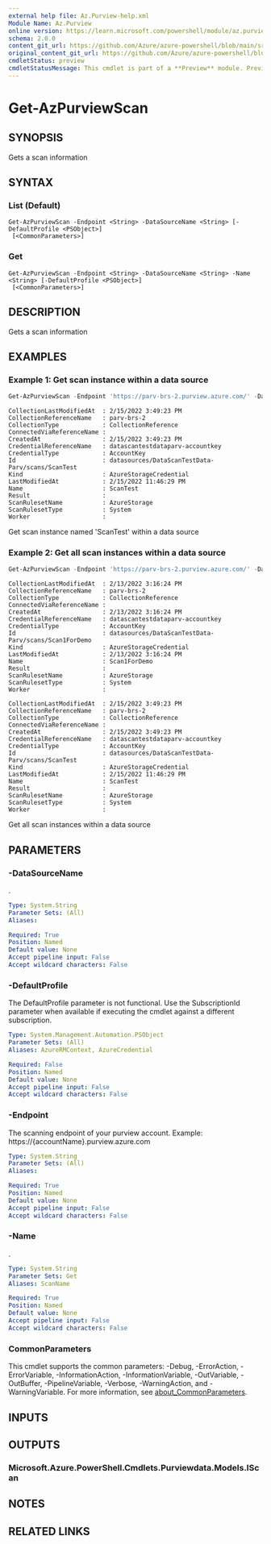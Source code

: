 ```yaml
---
external help file: Az.Purview-help.xml
Module Name: Az.Purview
online version: https://learn.microsoft.com/powershell/module/az.purview/get-azpurviewscan
schema: 2.0.0
content_git_url: https://github.com/Azure/azure-powershell/blob/main/src/Purview/Purview/help/Get-AzPurviewScan.md
original_content_git_url: https://github.com/Azure/azure-powershell/blob/main/src/Purview/Purview/help/Get-AzPurviewScan.md
cmdletStatus: preview
cmdletStatusMessage: This cmdlet is part of a **Preview** module. Preview versions aren't recommended for use in production environments. For more information, see https://aka.ms/azps-refstatus.
---
```


# Get-AzPurviewScan

## SYNOPSIS
Gets a scan information

## SYNTAX

### List (Default)
```
Get-AzPurviewScan -Endpoint <String> -DataSourceName <String> [-DefaultProfile <PSObject>]
 [<CommonParameters>]
```

### Get
```
Get-AzPurviewScan -Endpoint <String> -DataSourceName <String> -Name <String> [-DefaultProfile <PSObject>]
 [<CommonParameters>]
```

## DESCRIPTION
Gets a scan information

## EXAMPLES

### Example 1: Get scan instance within a data source
```powershell
Get-AzPurviewScan -Endpoint 'https://parv-brs-2.purview.azure.com/' -DataSourceName 'DataScanTestData-Parv' -Name 'ScanTest'
```

```output
CollectionLastModifiedAt  : 2/15/2022 3:49:23 PM
CollectionReferenceName   : parv-brs-2
CollectionType            : CollectionReference
ConnectedViaReferenceName :
CreatedAt                 : 2/15/2022 3:49:23 PM
CredentialReferenceName   : datascantestdataparv-accountkey
CredentialType            : AccountKey
Id                        : datasources/DataScanTestData-Parv/scans/ScanTest
Kind                      : AzureStorageCredential
LastModifiedAt            : 2/15/2022 11:46:29 PM
Name                      : ScanTest
Result                    :
ScanRulesetName           : AzureStorage
ScanRulesetType           : System
Worker                    :
```

Get scan instance named 'ScanTest' within a data source

### Example 2: Get all scan instances within a data source
```powershell
Get-AzPurviewScan -Endpoint 'https://parv-brs-2.purview.azure.com/' -DataSourceName 'DataScanTestData-Parv'
```

```output
CollectionLastModifiedAt  : 2/13/2022 3:16:24 PM
CollectionReferenceName   : parv-brs-2
CollectionType            : CollectionReference
ConnectedViaReferenceName :
CreatedAt                 : 2/13/2022 3:16:24 PM
CredentialReferenceName   : datascantestdataparv-accountkey
CredentialType            : AccountKey
Id                        : datasources/DataScanTestData-Parv/scans/Scan1ForDemo
Kind                      : AzureStorageCredential
LastModifiedAt            : 2/13/2022 3:16:24 PM
Name                      : Scan1ForDemo
Result                    :
ScanRulesetName           : AzureStorage
ScanRulesetType           : System
Worker                    :

CollectionLastModifiedAt  : 2/15/2022 3:49:23 PM
CollectionReferenceName   : parv-brs-2
CollectionType            : CollectionReference
ConnectedViaReferenceName :
CreatedAt                 : 2/15/2022 3:49:23 PM
CredentialReferenceName   : datascantestdataparv-accountkey
CredentialType            : AccountKey
Id                        : datasources/DataScanTestData-Parv/scans/ScanTest
Kind                      : AzureStorageCredential
LastModifiedAt            : 2/15/2022 11:46:29 PM
Name                      : ScanTest
Result                    :
ScanRulesetName           : AzureStorage
ScanRulesetType           : System
Worker                    :
```

Get all scan instances within a data source

## PARAMETERS

### -DataSourceName
.

```yaml
Type: System.String
Parameter Sets: (All)
Aliases:

Required: True
Position: Named
Default value: None
Accept pipeline input: False
Accept wildcard characters: False
```

### -DefaultProfile
The DefaultProfile parameter is not functional.
Use the SubscriptionId parameter when available if executing the cmdlet against a different subscription.

```yaml
Type: System.Management.Automation.PSObject
Parameter Sets: (All)
Aliases: AzureRMContext, AzureCredential

Required: False
Position: Named
Default value: None
Accept pipeline input: False
Accept wildcard characters: False
```

### -Endpoint
The scanning endpoint of your purview account.
Example: https://{accountName}.purview.azure.com

```yaml
Type: System.String
Parameter Sets: (All)
Aliases:

Required: True
Position: Named
Default value: None
Accept pipeline input: False
Accept wildcard characters: False
```

### -Name
.

```yaml
Type: System.String
Parameter Sets: Get
Aliases: ScanName

Required: True
Position: Named
Default value: None
Accept pipeline input: False
Accept wildcard characters: False
```

### CommonParameters
This cmdlet supports the common parameters: -Debug, -ErrorAction, -ErrorVariable, -InformationAction, -InformationVariable, -OutVariable, -OutBuffer, -PipelineVariable, -Verbose, -WarningAction, and -WarningVariable. For more information, see [about_CommonParameters](http://go.microsoft.com/fwlink/?LinkID=113216).

## INPUTS

## OUTPUTS

### Microsoft.Azure.PowerShell.Cmdlets.Purviewdata.Models.IScan

## NOTES

## RELATED LINKS
